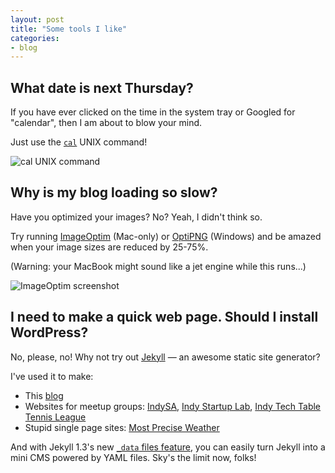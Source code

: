 ```yaml
---
layout: post
title: "Some tools I like"
categories:
- blog
---
```


## What date is next Thursday?

If you have ever clicked on the time in the system tray or Googled for "calendar", then I
am about to blow your mind.

Just use the [`cal`][cal] UNIX command!

![cal UNIX command]({{site.baseul}}/static/cal.png)

## Why is my blog loading so slow?

Have you optimized your images? No? Yeah, I didn't think so.

Try running [ImageOptim][io] (Mac-only) or [OptiPNG][op] (Windows) and be amazed when
your image sizes are reduced by 25-75%.

(Warning: your MacBook might sound like a jet engine while this runs...)

![ImageOptim screenshot]({{site.baseul}}/static/imageoptim.png)

## I need to make a quick web page. Should I install WordPress?

No, please, no! Why not try out [Jekyll](http://jekyllrb.com/) &mdash; an awesome static site generator?

I've used it to make:

* This [blog][blog]
* Websites for meetup groups: [IndySA][isa], [Indy Startup Lab][isl], [Indy Tech Table Tennis League][itttl]
* Stupid single page sites: [Most Precise Weather][mpw]

And with Jekyll 1.3's new [`_data` files feature][df], you can easily turn Jekyll into
a mini CMS powered by YAML files. Sky's the limit now, folks!

[cal]: http://en.wikipedia.org/wiki/Cal_(Unix)
[io]: http://imageoptim.com/
[op]: http://optipng.sourceforge.net/
[blog]: http://mdswanson.com
[isa]: http://indysa.org/
[isl]: http://indystartuplab.org/
[itttl]: http://itttl.org/
[mpw]: http://mostpreciseweather.com/
[df]: http://jekyllrb.com/docs/datafiles/

